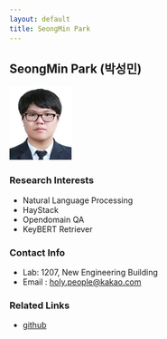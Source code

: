 ```yaml
---
layout: default
title: SeongMin Park
---
```


## SeongMin Park (박성민)
<img src="/assets/img/SeongMinPark.jpeg" width="110px" height="130px" title="profile">

### Research Interests
* Natural Language Processing
* HayStack
* Opendomain QA
* KeyBERT Retriever

### Contact Info
* Lab: 1207, New Engineering Building
* Email : <holy.people@kakao.com>

### Related Links
* [github](https://github.com/HolyPeople)
